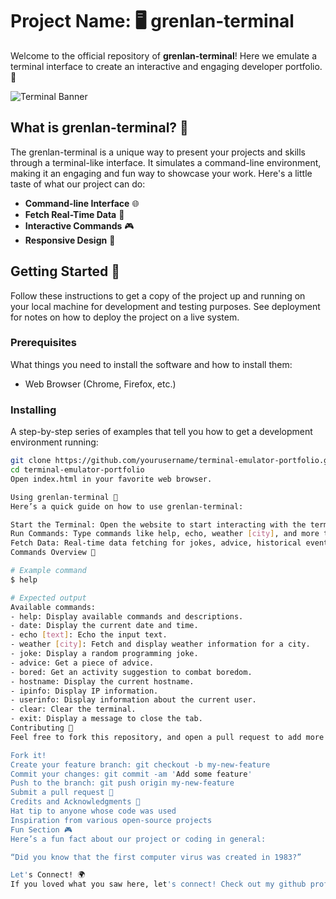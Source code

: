 # Project Name: 🖥️ grenlan-terminal

Welcome to the official repository of **grenlan-terminal**! Here we emulate a terminal interface to create an interactive and engaging developer portfolio. 🚀

![Terminal Banner](https://yourimageurl.com/banner.png) <!-- Replace with a terminal-themed banner -->

## What is grenlan-terminal? 🤔

The grenlan-terminal is a unique way to present your projects and skills through a terminal-like interface. It simulates a command-line environment, making it an engaging and fun way to showcase your work. Here's a little taste of what our project can do:

- **Command-line Interface** 🌐
- **Fetch Real-Time Data** 📡
- **Interactive Commands** 🎮
- **Responsive Design** 📱

## Getting Started 🏁

Follow these instructions to get a copy of the project up and running on your local machine for development and testing purposes. See deployment for notes on how to deploy the project on a live system.

### Prerequisites

What things you need to install the software and how to install them:

- Web Browser (Chrome, Firefox, etc.)

### Installing

A step-by-step series of examples that tell you how to get a development environment running:

```bash
git clone https://github.com/yourusername/terminal-emulator-portfolio.git
cd terminal-emulator-portfolio
Open index.html in your favorite web browser.

Using grenlan-terminal 🎈
Here’s a quick guide on how to use grenlan-terminal:

Start the Terminal: Open the website to start interacting with the terminal.
Run Commands: Type commands like help, echo, weather [city], and more to see different outputs.
Fetch Data: Real-time data fetching for jokes, advice, historical events, and weather.
Commands Overview 📝

# Example command
$ help

# Expected output
Available commands:
- help: Display available commands and descriptions.
- date: Display the current date and time.
- echo [text]: Echo the input text.
- weather [city]: Fetch and display weather information for a city.
- joke: Display a random programming joke.
- advice: Get a piece of advice.
- bored: Get an activity suggestion to combat boredom.
- hostname: Display the current hostname.
- ipinfo: Display IP information.
- userinfo: Display information about the current user.
- clear: Clear the terminal.
- exit: Display a message to close the tab.
Contributing 🤝
Feel free to fork this repository, and open a pull request to add more features or resolve bugs. Here's how you can contribute:

Fork it!
Create your feature branch: git checkout -b my-new-feature
Commit your changes: git commit -am 'Add some feature'
Push to the branch: git push origin my-new-feature
Submit a pull request 🎉
Credits and Acknowledgments 🙏
Hat tip to anyone whose code was used
Inspiration from various open-source projects
Fun Section 🎮
Here’s a fun fact about our project or coding in general:

“Did you know that the first computer virus was created in 1983?”

Let's Connect! 🌍
If you loved what you saw here, let's connect! Check out my github profile for my socials!
